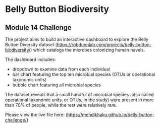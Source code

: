 # **Belly Button Biodiversity**

## Module 14 Challenge

The project aims to build an interactive dashboard to explore the Belly Button Diversity dataset (https://robdunnlab.com/projects/belly-button-biodiversity/) which catalogs the microbes colonizing human navels.

The dashboard includes:
- dropdown to examine data from each individual
- bar chart featuring the top ten microbial species (OTUs or operational taxonomic units)
- bubble chart featuring all microbial species

The dataset reveals that a small handful of microbial species (also called operational taxonomic units, or OTUs, in the study) were present in more than 70% of people, while the rest were relatively rare.

Please view the live file here: (https://mehdikhaku.github.io/belly-button-challenge/)
